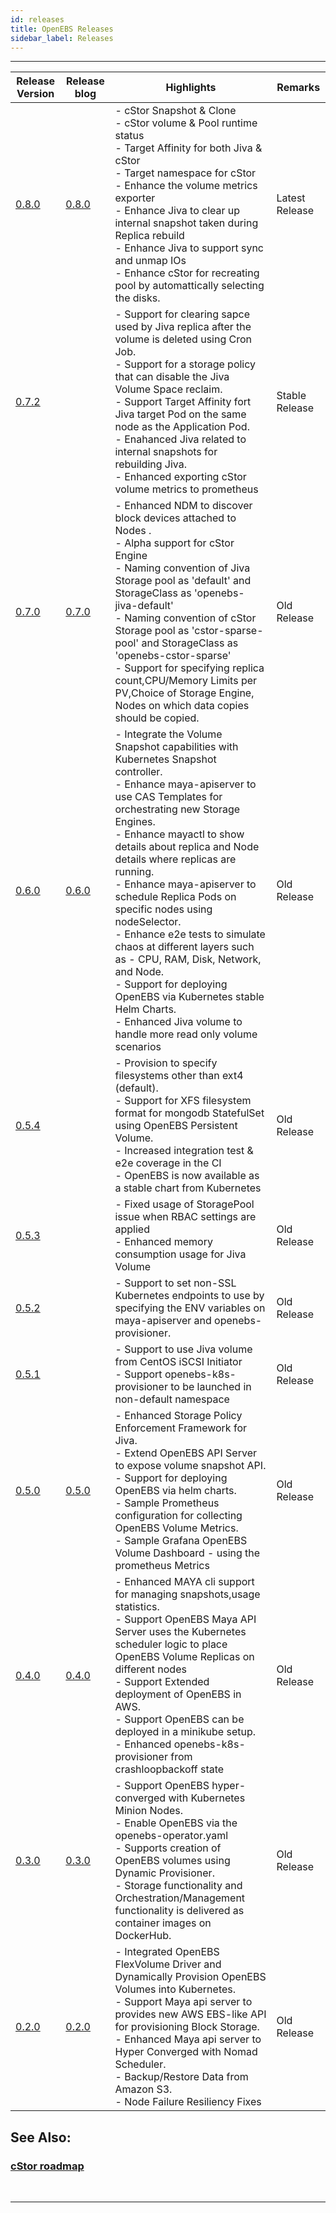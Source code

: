 ```yaml
---
id: releases
title: OpenEBS Releases
sidebar_label: Releases
---
```


------



| Release Version                                              | Release blog                                                 | Highlights                                                   | Remarks        |
| ------------------------------------------------------------ | ------------------------------------------------------------ | ------------------------------------------------------------ | -------------- |
| [0.8.0](https://github.com/openebs/openebs/releases/tag/0.8) | [0.8.0]()                                                    | - cStor Snapshot & Clone <br />-  cStor volume & Pool runtime status<br/>-  Target Affinity for both Jiva & cStor <br/>-  Target namespace for cStor <br/>-  Enhance the volume metrics exporter<br/>- Enhance Jiva to clear up internal snapshot taken during   Replica rebuild<br/>- Enhance Jiva to support sync and unmap IOs<br/>- Enhance cStor for recreating pool by automattically selecting the disks. | Latest Release |
| [0.7.2](https://github.com/openebs/openebs/releases/tag/0.7.2) |                                                              | - Support for   clearing sapce used by Jiva replica after the volume is deleted using Cron   Job.<br/> - Support for a storage policy that can disable the Jiva Volume Space   reclaim.<br/> - Support Target Affinity fort Jiva target Pod on the same node as the   Application Pod.<br/> -  Enahanced Jiva related to internal snapshots for rebuilding Jiva.<br/> - Enhanced exporting cStor volume metrics to prometheus | Stable Release |
| [0.7.0](https://github.com/openebs/openebs/releases/tag/v0.7) | [0.7.0](https://blog.openebs.io/openebs-0-7-release-pushes-cstor-storage-engine-to-field-trials-1c41e6ad8c91) | - Enhanced NDM   to discover block devices attached to Nodes     .<br/>- Alpha support for cStor Engine<br/>- Naming convention of Jiva Storage pool as 'default' and StorageClass as   'openebs-jiva-default'<br/>- Naming convention of cStor Storage pool as 'cstor-sparse-pool' and   StorageClass as 'openebs-cstor-sparse'<br/>- Support for specifying replica count,CPU/Memory Limits per PV,Choice of  Storage Engine, Nodes on which data copies should be copied. | Old Release    |
| [0.6.0](https://github.com/openebs/openebs/releases/tag/v0.6) | [0.6.0](https://blog.openebs.io/openebs-0-6-serves-ios-amidst-chaos-and-much-more-45c68eb59c6a) | - Integrate   the Volume Snapshot capabilities with Kubernetes Snapshot controller.<br/>- Enhance maya-apiserver to use CAS Templates for orchestrating new   Storage Engines.<br/>- Enhance mayactl to show details about replica and Node details where replicas   are running.<br/>- Enhance maya-apiserver to schedule Replica Pods on specific nodes using   nodeSelector.<br/>- Enhance e2e tests to simulate chaos at different layers such as - CPU,   RAM, Disk, Network, and Node.<br/>- Support for deploying OpenEBS via Kubernetes stable Helm Charts.<br/>- Enhanced Jiva volume to handle more read only volume  scenarios | Old Release    |
| [0.5.4](https://github.com/openebs/openebs/releases/tag/v0.5.4) |                                                              | - Provision to   specify filesystems other than ext4 (default).<br/>- Support for XFS filesystem format for mongodb StatefulSet using OpenEBS Persistent Volume.<br/>- Increased integration test & e2e coverage in the CI<br/>- OpenEBS is now available as a stable chart from Kubernetes | Old Release    |
| [0.5.3](https://github.com/openebs/openebs/releases/tag/v0.5.3) |                                                              | - Fixed usage of StoragePool issue when RBAC settings are applied<br/>- Enhanced memory consumption usage for Jiva Volume | Old Release    |
| [0.5.2](https://github.com/openebs/openebs/releases/tag/v0.5.2) |                                                              | - Support to   set non-SSL Kubernetes endpoints to use by specifying the ENV variables on  maya-apiserver and  openebs-provisioner. | Old Release    |
| [0.5.1](https://github.com/openebs/openebs/releases/tag/v0.5.1) |                                                              | - Support to   use Jiva volume from CentOS iSCSI Initiator<br/>- Support openebs-k8s-provisioner to be launched in non-default namespace | Old Release    |
| [0.5.0](https://github.com/openebs/openebs/releases/tag/v0.5.0) | [0.5.0](https://blog.openebs.io/openebs-0-5-0-enables-customizable-storage-engines-using-storage-policies-dc585d5ee2f) | - Enhanced   Storage Policy Enforcement Framework for Jiva.<br/>- Extend OpenEBS API Server to expose volume snapshot API.<br/>- Support for deploying OpenEBS via helm charts.<br/>- Sample Prometheus configuration for collecting OpenEBS Volume Metrics.<br/>- Sample Grafana OpenEBS Volume Dashboard - using the prometheus Metrics | Old Release    |
| [0.4.0](https://github.com/openebs/openebs/releases/tag/v0.4.0) | [0.4.0](https://blog.openebs.io/quick-update-on-openebs-v0-4-a-developer-friendly-release-6fe599fe254e) | - Enhanced   MAYA cli support for managing snapshots,usage statistics.<br/>- Support OpenEBS Maya API Server uses the Kubernetes scheduler logic to place OpenEBS Volume Replicas on different nodes<br/>- Support Extended deployment of OpenEBS in AWS.<br/>- Support OpenEBS can be deployed in a minikube setup.<br/>- Enhanced openebs-k8s-provisioner from crashloopbackoff state | Old Release    |
| [0.3.0](https://github.com/openebs/openebs/releases/tag/v0.3) | [0.3.0](https://blog.openebs.io/openebs-on-the-growth-path-releases-0-3-94bd45724e) | - Support   OpenEBS hyper-converged with Kubernetes Minion Nodes.<br/>- Enable OpenEBS via the openebs-operator.yaml<br/>-  Supports creation of OpenEBS volumes using Dynamic Provisioner.<br/>- Storage functionality and Orchestration/Management functionality is delivered as container images on DockerHub. | Old Release    |
| [0.2.0](https://github.com/openebs/openebs/releases/tag/v0.2) | [0.2.0](https://blog.openebs.io/openebs-sprinting-ahead-0-2-released-28f5001deeaa) | - Integrated   OpenEBS FlexVolume Driver and Dynamically Provision OpenEBS Volumes into Kubernetes.<br/>- Support Maya api server to provides new AWS EBS-like API for   provisioning Block Storage.<br/>- Enhanced Maya api server to Hyper Converged with Nomad Scheduler.<br/>- Backup/Restore Data from Amazon S3.<br/>- Node Failure Resiliency Fixes | Old Release    |



## See Also:

### [cStor roadmap](http://docs/next/cstor.html#cstor-roadmap)

<br><hr>

<br>




<!-- Hotjar Tracking Code for https://docs.openebs.io -->
<script>
   (function(h,o,t,j,a,r){
       h.hj=h.hj||function(){(h.hj.q=h.hj.q||[]).push(arguments)};
       h._hjSettings={hjid:785693,hjsv:6};
       a=o.getElementsByTagName('head')[0];
       r=o.createElement('script');r.async=1;
       r.src=t+h._hjSettings.hjid+j+h._hjSettings.hjsv;
       a.appendChild(r);
   })(window,document,'https://static.hotjar.com/c/hotjar-','.js?sv=');
</script>

<!-- Global site tag (gtag.js) - Google Analytics -->
<script async src="https://www.googletagmanager.com/gtag/js?id=UA-92076314-12"></script>
<script>
  window.dataLayer = window.dataLayer || [];
  function gtag(){dataLayer.push(arguments);}
  gtag('js', new Date());

  gtag('config', 'UA-92076314-12');
</script>
